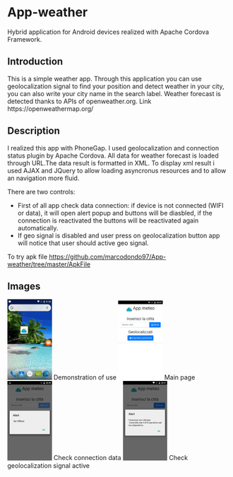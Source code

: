 # App-weather
Hybrid application for Android devices realized with Apache Cordova Framework.

<h2>Introduction </h2>
This is a simple weather app. 
Through this application you can use geolocalization signal to find your position and detect weather in your city, you can also write your city name in the search label.
Weather forecast is detected thanks to APIs of openweather.org. Link https://openweathermap.org/

<h2>Description </h2>
I realized this app with PhoneGap. I used geolocalization  and connection status plugin by Apache Cordova.
All data for weather forecast is loaded through URL.The data result is formatted in XML. To display xml result i used AJAX and JQuery to allow loading asyncronus resources and to allow an navigation more fluid.

There are two controls:

- First of all app check data connection: if device is not connected (WIFI or data), it will open alert popup and buttons will be diasbled, if the connection is reactivated the buttons will be reactivated again automatically. 
- If geo signal is disabled and user press on geolocalization button app will notice that user should active geo signal.

To try apk file https://github.com/marcodondo97/App-weather/tree/master/ApkFile

<h2> Images </h2>
<img src="screenshot/screenshot4.gif" width="20%">
Demonstration of use

<img src="screenshot/screenshot2.png" width="20%">
Main page

<img src="screenshot/screenshot1.png" width="20%">
Check connection data

<img src="screenshot/screenshot3.png" width="20%">
Check geolocalization signal active

